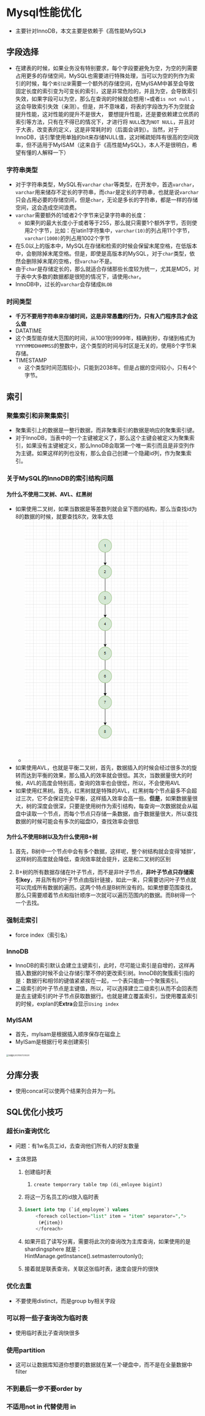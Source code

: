 # Mysql性能优化

- 主要针对InnoDB，本文主要是依赖于《高性能MySQL》

## 字段选择

- 在建表的时候，如果业务没有特别要求，每个字段要避免为空，为空的列需要占用更多的存储空间，MySQL也需要进行特殊处理，当可以为空的列作为索引的时候，每个`索引记录`需要一个额外的存储空间，在MyISAM中甚至会导致固定长度的索引变为可变长的索引，这是非常危险的，并且为空，会导致索引失效，如果字段可以为空，那么在查询的时候就会想用`!=`或者`is not null` ，这会导致索引失效（亲测）。但是，并不意味着，将表的字段改为不为空就会提升性能，这对性能的提升不是很大， 要想提升性能，还是要依赖建立优质的索引等方法，只有在不得已的情况下，才进行将 `NULL`改为`NOT NULL`，并且对于大表，改变表的定义，这是非常耗时的（后面会讲到）。当然，对于InnoDB，该引擎使用单独的bit来存储NULL值，这对稀疏矩阵有很高的空间效率，但不适用于MyISAM（这来自于《高性能MySQL》，本人不是很明白，希望有懂的人解释一下）

### 字符串类型

- 对于字符串类型，MySQL有`varchar` `char`等类型，在开发中，首选`varchar`，`varchar`用来储存不定长的字符串，而`char`是定长的字符串，也就是说`varchar`只会占用必要的存储空间，但是`char`，无论是多长的字符串，都是一样的存储空间，这会造成空间浪费。
- `varchar`需要额外的1或者2个字节来记录字符串的长度：
  - 如果列的最大长度小于或者等于255，那么就只需要1个额外字节，否则使用2个字节，比如：在latin1字符集中，`varchar(10)`的列占用11个字节，`varchar(1000)`的列占用1002个字节
- 在5.0以上的版本中，MySQL在存储和检索的时候会保留末尾空格，在低版本中，会剔除掉末尾空格。但是，即使是高版本的MySQL，对于`char`类型，依然会删除掉末尾的空格，但`varchar`不是。
- 由于`char`是存储定长的，那么就适合存储那些长度较为统一，尤其是MD5，对于表中大多数的数据都是很短的情况下，请使用`char`。
- InnoDB中，过长的`varchar`会存储成`BLOB`

### 时间类型

- **千万不要用字符串来存储时间，这是非常愚蠢的行为，只有入门程序员才会这么做**
-  DATATIME
  - 这个类型能存储大范围的时间，从1001到9999年，精确到秒，存储到格式为`YYYYMMDDHHMMSS`的整数中，这个类型的时间与时区是无关的，使用8个字节来存储。
- TIMESTAMP
  - 这个类型时间范围较小，只能到2038年。但是占据的空间较小，只有4个字节。

## 索引

### 聚集索引和非聚集索引

- 聚集索引上的数据是一整行数据，而非聚集索引的数据是响应的聚集索引键。
- 对于InnoDB，当表中的一个主键被定义了，那么这个主键会被定义为聚集索引，如果没有主键被定义，那么InnoDB会取第一个唯一索引而且是非空列作为主键。如果这样的列也没有，那么会自己创建一个隐藏id列，作为聚集索引。

### 关于MySQL的InnoDB的索引结构问题

#### 为什么不使用二叉树、AVL、红黑树

- 如果使用二叉树，如果当数据是等差数列就会呈下图的结构，那么当查找id为8的数据的时候，就要查找8次，效率太低
  - ![image-20220712162204952](image\image-20220712162204952.png)
- 如果使用AVL，也就是平衡二叉树，首先，数据插入的时候会经过很多次的旋转而达到平衡的效果，那么插入的效率就会很低。其次，当数据量很大的时候，AVL的高度会特别高，查询的效率也会很低，所以，不会使用AVL
- 如果使用红黑树。首先，红黑树就是特殊的AVL，红黑树每个节点最多不会超过三次，它不会保证完全平衡，这样插入效率会高一些。**但是**，如果数据量很大，树的深度会很深，只要是使用树作为索引结构，每查询一次数据就会从磁盘中读取一个节点，而每个节点只存储一条数据，由于数据量很大，所以查找数据的时候可能会有多次的磁盘IO，查找效率会很低

#### 为什么不使用B树以及为什么使用B+树

1. 首先，B树中一个节点中会有多个数据，这样呢，整个树结构就会变得‘矮胖’，这样树的高度就会降低，查询效率就会提升，这是和二叉树的区别

2. B+树的所有数据存储在叶子节点，而不是非叶子节点，**非叶子节点只存储索引key**，并且所有的叶子节点由指针链接，如此一来，只需要访问叶子节点就可以完成所有数据的遍历。这两个特点是B树所没有的。如果想要范围查找，那么只需要顺着节点和指针顺序一次就可以遍历范围内的数据。而B树得一个一个去找。

### 强制走索引

- force index（索引名）



### InnoDB

- InnoDB的索引默认会建立主键索引，此时，尽可能让索引是自增的，这样再插入数据的时候不会让存储引擎不停的更改索引树。InnoDB的聚簇索引指的是：数据行和相邻的键值紧紧挨在一起，一个表只能由一个聚簇索引。
- 二级索引的叶子节点是主键值，所以，可以选择建立二级索引从而不会回表而是去主键索引的叶子节点获取数据行。也就是建立覆盖索引，当使用覆盖索引的时候，explan的**Extra**会显示`Using index`

### MylSAM

- 首先，mylsam是根据插入顺序保存在磁盘上
- MylSam是根据行号来创建索引



<img src=".\image\20210927230220.png" alt="QQ图片20210927230220" style="zoom: 33%;" />

## 分库分表

- 使用concat可以使两个结果列合并为一列。

## SQL优化小技巧

### 超长in查询优化

- 问题：有1w名员工id，去查询他们所有人的好友数量

- 主体思路

  1. 创建临时表

     1. `create temporrary table tmp (di_emloyee bigint)`

  2.  将这一万名员工的id放入临时表

     1. `````sql
        insert into tmp (`id_employee`) values 
        	<foreach collection="list" item = "item" separator=",">
        	 (#{item})
        	</foreach>
        
        `````

  3. 如果开启了读写分离，需要将此次的查询改为主库查询，如果使用的是shardingsphere 就是：HintManage.getInstance().setmasterroutonly();

  4. 接着就是联表查询，关联这张临时表，速度会提升的很快

### 优化去重

- 不要使用distinct，而是group by相关字段

### 可以将一些子查询改为临时表

- 使用临时表比子查询快很多

### 使用partition

- 这可以让数据库知道你想要的数据就在某一个硬盘中，而不是在全量数据中filter

### 不到最后一步不要order by

### 不适用not in 代替使用 in



### 



































